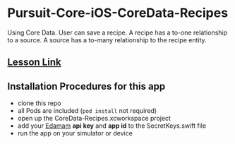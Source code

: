 # Pursuit-Core-iOS-CoreData-Recipes

Using Core Data. User can save a recipe. A recipe has a to-one relationship to a source. A source has a to-many relationship to the recipe entity.

## [Lesson Link](https://github.com/joinpursuit/Pursuit-Core-iOS/tree/master/units/unit05/lesson-12-core-data)   

## Installation Procedures for this app

- clone this repo 
- all Pods are included (```pod install``` not required) 
- open up the CoreData-Recipes.xcworkspace project
- add your [Edamam](https://developer.edamam.com/edamam-recipe-api) **api key** and **app id** to the SecretKeys.swift file 
- run the app on your simulator or device
